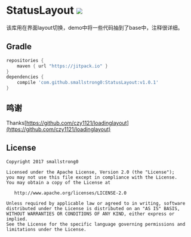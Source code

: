 # StatusLayout [![](https://jitpack.io/v/smallstrong0/StatusLayout.svg)](https://jitpack.io/#smallstrong0/StatusLayout)

该库用在界面layout切换，demo中将一些代码抽到了base中，注释很详细。

## Gradle

``` groovy
repositories {
    maven { url "https://jitpack.io" }
}
dependencies {
    compile 'com.github.smallstrong0:StatusLayout:v1.0.1'
}
```
## 鸣谢
Thanks[https://github.com/czy1121/loadinglayout](https://github.com/czy1121/loadinglayout)

## License

```
Copyright 2017 smallstrong0

Licensed under the Apache License, Version 2.0 (the "License");
you may not use this file except in compliance with the License.
You may obtain a copy of the License at

   http://www.apache.org/licenses/LICENSE-2.0

Unless required by applicable law or agreed to in writing, software
distributed under the License is distributed on an "AS IS" BASIS,
WITHOUT WARRANTIES OR CONDITIONS OF ANY KIND, either express or implied.
See the License for the specific language governing permissions and
limitations under the License.
```
